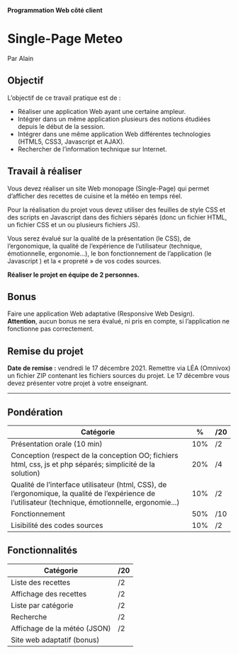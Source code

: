 **Programmation Web côté client**
# Single-Page Meteo
Par Alain

## Objectif
L’objectif de ce travail pratique est de :
- Réaliser une application Web ayant une certaine ampleur.
- Intégrer dans un même application plusieurs des notions étudiées depuis le début de la session.
- Intégrer dans une même application Web différentes technologies (HTML5, CSS3, Javascript et AJAX).
- Rechercher de l’information technique sur Internet.

## Travail à réaliser
Vous devez réaliser un site Web monopage (Single-Page) qui permet d’afficher des recettes de cuisine et la météo en temps réel.

Pour la réalisation du projet vous devez utiliser des feuilles de style CSS et des scripts en Javascript dans des fichiers séparés (donc un fichier HTML, un fichier CSS et un ou plusieurs fichiers JS).

Vous serez évalué sur la qualité de la présentation (le CSS), de l’ergonomique, la qualité de l’expérience de l’utilisateur (technique, émotionnelle, ergonomie...), le bon fonctionnement de l’application (le Javascript ) et la « propreté » de vos codes sources.

**Réaliser le projet en équipe de 2 personnes.**

## Bonus
Faire une application Web adaptative (Responsive Web Design).  
**Attention**, aucun bonus ne sera évalué, ni pris en compte, si l’application ne fonctionne pas correctement.

## Remise du projet
**Date de remise :** vendredi le 17 décembre 2021. 
Remettre via LÉA (Omnivox) un fichier ZIP contenant les fichiers sources du projet. 
Le 17 décembre vous devez présenter votre projet à votre enseignant.

---

## Pondération
|Catégorie|%|/20|
|---|---|---|
|Présentation orale (10 min) |10%|/2|
|Conception (respect de la conception OO; fichiers html, css, js et php séparés; simplicité de la solution)|20%|/4|
|Qualité de l’interface utilisateur (html, CSS), de l’ergonomique, la qualité de l’expérience de l’utilisateur (technique, émotionnelle, ergonomie...)|10%|/2|
|Fonctionnement|50%|/10|
|Lisibilité des codes sources|10%|/2|

## Fonctionnalités
|Catégorie|/20|
|---|---|
|Liste des recettes|/2|
|Affichage des recettes|/2|
|Liste par catégorie|/2|
|Recherche|/2|
|Affichage de la météo (JSON)|/2|
|Site web adaptatif (bonus)| |
